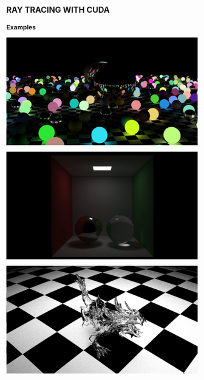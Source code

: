 ## RAY TRACING WITH CUDA ##

### Examples ###

![](https://raw.githubusercontent.com/biancofla/cuda-raytracing/main/renders/multiple_spheres.bmp?raw=true)

![](https://github.com/biancofla/cuda-raytracing/blob/main/renders/cornell_box.bmp?raw=true)

![](https://github.com/biancofla/cuda-raytracing/blob/main/renders/dragon.bmp?raw=true)
